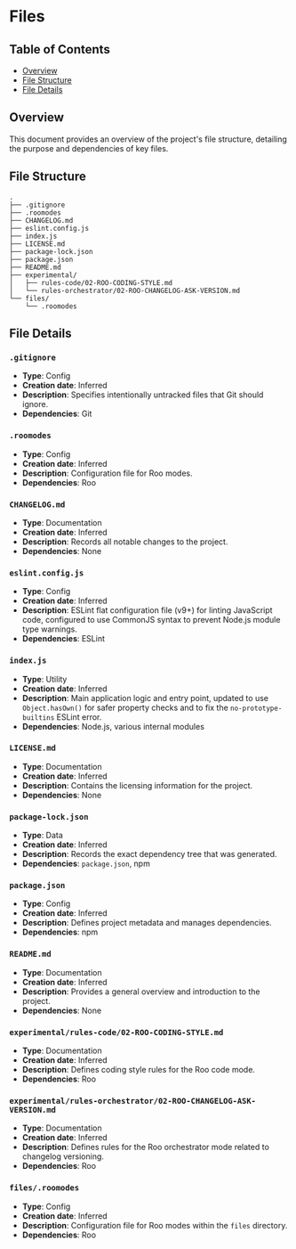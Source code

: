 # Files

## Table of Contents
- [Overview](#overview)
- [File Structure](#file-structure)
- [File Details](#file-details)

## Overview
This document provides an overview of the project's file structure, detailing the purpose and dependencies of key files.

## File Structure

```
.
├── .gitignore
├── .roomodes
├── CHANGELOG.md
├── eslint.config.js
├── index.js
├── LICENSE.md
├── package-lock.json
├── package.json
├── README.md
├── experimental/
│   ├── rules-code/02-ROO-CODING-STYLE.md
│   └── rules-orchestrator/02-ROO-CHANGELOG-ASK-VERSION.md
└── files/
    └── .roomodes
```

## File Details

### `.gitignore`
- **Type**: Config
- **Creation date**: Inferred
- **Description**: Specifies intentionally untracked files that Git should ignore.
- **Dependencies**: Git

### `.roomodes`
- **Type**: Config
- **Creation date**: Inferred
- **Description**: Configuration file for Roo modes.
- **Dependencies**: Roo

### `CHANGELOG.md`
- **Type**: Documentation
- **Creation date**: Inferred
- **Description**: Records all notable changes to the project.
- **Dependencies**: None

### `eslint.config.js`
- **Type**: Config
- **Creation date**: Inferred
- **Description**: ESLint flat configuration file (v9+) for linting JavaScript code, configured to use CommonJS syntax to prevent Node.js module type warnings.
- **Dependencies**: ESLint

### `index.js`
- **Type**: Utility
- **Creation date**: Inferred
- **Description**: Main application logic and entry point, updated to use `Object.hasOwn()` for safer property checks and to fix the `no-prototype-builtins` ESLint error.
- **Dependencies**: Node.js, various internal modules

### `LICENSE.md`
- **Type**: Documentation
- **Creation date**: Inferred
- **Description**: Contains the licensing information for the project.
- **Dependencies**: None

### `package-lock.json`
- **Type**: Data
- **Creation date**: Inferred
- **Description**: Records the exact dependency tree that was generated.
- **Dependencies**: `package.json`, npm

### `package.json`
- **Type**: Config
- **Creation date**: Inferred
- **Description**: Defines project metadata and manages dependencies.
- **Dependencies**: npm

### `README.md`
- **Type**: Documentation
- **Creation date**: Inferred
- **Description**: Provides a general overview and introduction to the project.
- **Dependencies**: None

### `experimental/rules-code/02-ROO-CODING-STYLE.md`
- **Type**: Documentation
- **Creation date**: Inferred
- **Description**: Defines coding style rules for the Roo code mode.
- **Dependencies**: Roo

### `experimental/rules-orchestrator/02-ROO-CHANGELOG-ASK-VERSION.md`
- **Type**: Documentation
- **Creation date**: Inferred
- **Description**: Defines rules for the Roo orchestrator mode related to changelog versioning.
- **Dependencies**: Roo

### `files/.roomodes`
- **Type**: Config
- **Creation date**: Inferred
- **Description**: Configuration file for Roo modes within the `files` directory.
- **Dependencies**: Roo